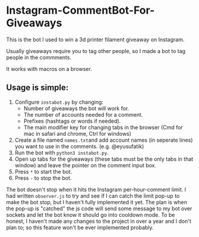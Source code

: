 # Instagram-CommentBot-For-Giveaways
This is the bot I used to win a 3d printer filament giveaway on Instagram.

Usually giveaways require you to tag other people, so I made a bot to tag people in the commments.

It works with macros on a browser.

## Usage is simple:

1. Configure `instabot.py` by changing:
   - Number of giveaways the bot will work for.
   - The number of accounts needed for a comment.
   - Prefixes (hashtags or words if needed).
   - The main modifier key for changing tabs in the browser (Cmd for mac in safari and chrome, Ctrl for windows)
2. Create a file named `names.txt`and add account names (in seperate lines) you want to use in the comments. (e.g. @eyusufatik)
3. Run the bot with `python3 instabot.py`.
4. Open up tabs for the giveaways (these tabs must be the only tabs in that window) and leave the pointer on the comment input box.
5. Press `*` to start the bot.
6. Press `-` to stop the bot.

The bot doesn't stop when it hits the Instagram per-hour-comment limit. I had written `observer.js` to try and see if I can catch the limit pop-up to make the bot stop, but I haven't fully implemented it yet. The plan is when the pop-up is "catched" the js code will send some message to my bot over sockets and let the bot know it should go into cooldown mode. To be honest, I haven't made any changes to the project in over a year and I don't plan to; so this feature won't be ever implemented probably.

